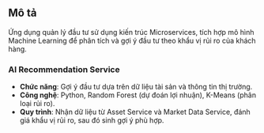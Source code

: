## Mô tả
Ứng dụng quản lý đầu tư sử dụng kiến trúc Microservices, tích hợp mô hình Machine Learning để phân tích và gợi ý đầu tư theo khẩu vị rủi ro của khách hàng.

### AI Recommendation Service
- **Chức năng**: Gợi ý đầu tư dựa trên dữ liệu tài sản và thông tin thị trường.
- **Công nghệ**: Python, Random Forest (dự đoán lợi nhuận), K-Means (phân loại rủi ro).
- **Quy trình**: Nhận dữ liệu từ Asset Service và Market Data Service, đánh giá khẩu vị rủi ro, sau đó sinh gợi ý phù hợp.
